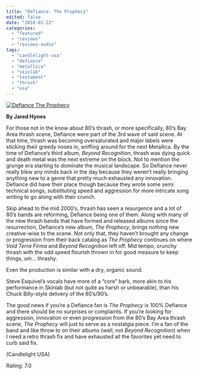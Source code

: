 ```yaml
---
title: "Defiance: The Prophecy"
edited: false
date: "2010-01-22"
categories:
  - "featured"
  - "reviews"
  - "reviews-audio"
tags:
  - "candlelight-usa"
  - "defiance"
  - "metallica"
  - "skinlab"
  - "testament"
  - "thrash"
  - "usa"
---
```


[![Defiance The Prophecy](http://www.hellbound.ca/wp-content/uploads/2010/01/Defiance-The-Prophecy_myspace1.JPG "Defiance The Prophecy")](http://www.hellbound.ca/wp-content/uploads/2010/01/Defiance-The-Prophecy_myspace1.JPG)

**By Jared Hynes**

For those not in the know about 80’s thrash, or more specifically, 80’s Bay Area thrash scene, Defiance were part of the 3rd wave of said scene. At that time, thrash was becoming oversaturated and major labels were sticking their greedy noses in, sniffing around for the next Metallica. By the time of Defiance’s third album, _Beyond Recognition_, thrash was dying quick and death metal was the next extreme on the block. Not to mention the grunge era starting to dominate the musical landscape. So Defiance never really blew any minds back in the day because they weren’t really bringing anything new to a genre that pretty much exhausted any innovation. Defiance did have their place though because they wrote some semi technical songs, substituting speed and aggression for more intricate song writing to go along with their crunch.

Skip ahead to the mid 2000’s, thrash has seen a resurgence and a lot of 80’s bands are reforming, Defiance being one of them. Along with many of the new thrash bands that have formed and released albums since the resurrection, Defiance’s new album, _The Prophecy_, brings nothing new creative-wise to the scene. Not only that, they haven’t brought any change or progression from their back catalog as _The Prophecy_ continues on where _Void Terra Firma_ and _Beyond Recognition_ left off. Mid tempo, crunchy thrash with the odd speed flourish thrown in for good measure to keep things, um… thrashy.

Even the production is similar with a dry, organic sound.

Steve Esquivel’s vocals have more of a “core” bark, more akin to his performance in Skinlab (but not quite as harsh or unbearable), than his Chuck Billy-style delivery of the 80’s/90’s.

The good news if you’re a Defiance fan is _The Prophecy_ is 100% Defiance and there should be no surprises or complaints. If you’re looking for aggression, innovation or even progression from the 80’s Bay Area thrash scene, _The Prophecy_ will just to serve as a nostalgia piece. I’m a fan of the band and like throw to on their albums (well, not _Beyond Recognition_) when I need a retro thrash fix and have exhausted all the favorites yet need to curb said fix.

(Candlelight USA)

Rating: 7.0
